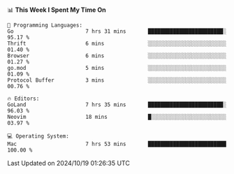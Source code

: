 <!--START_SECTION:waka-->
📊 **This Week I Spent My Time On** 

```text
💬 Programming Languages: 
Go                       7 hrs 31 mins       ████████████████████████░   95.17 % 
Thrift                   6 mins              ░░░░░░░░░░░░░░░░░░░░░░░░░   01.40 % 
Browser                  6 mins              ░░░░░░░░░░░░░░░░░░░░░░░░░   01.27 % 
go.mod                   5 mins              ░░░░░░░░░░░░░░░░░░░░░░░░░   01.09 % 
Protocol Buffer          3 mins              ░░░░░░░░░░░░░░░░░░░░░░░░░   00.76 % 

🔥 Editors: 
GoLand                   7 hrs 35 mins       ████████████████████████░   96.03 % 
Neovim                   18 mins             █░░░░░░░░░░░░░░░░░░░░░░░░   03.97 % 

💻 Operating System: 
Mac                      7 hrs 53 mins       █████████████████████████   100.00 % 
```


 Last Updated on 2024/10/19 01:26:35 UTC
<!--END_SECTION:waka-->
